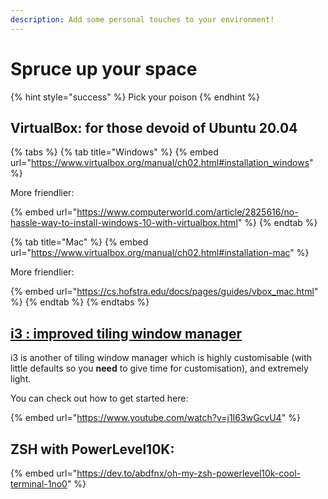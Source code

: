 ```yaml
---
description: Add some personal touches to your environment!
---
```


# Spruce up your space

{% hint style="success" %}
Pick your poison
{% endhint %}

## VirtualBox: for those devoid of Ubuntu 20.04

{% tabs %}
{% tab title="Windows" %}
{% embed url="https://www.virtualbox.org/manual/ch02.html#installation_windows" %}

More friendlier:

{% embed url="https://www.computerworld.com/article/2825616/no-hassle-way-to-install-windows-10-with-virtualbox.html" %}
{% endtab %}

{% tab title="Mac" %}
{% embed url="https://www.virtualbox.org/manual/ch02.html#installation-mac" %}

More friendlier:

{% embed url="https://cs.hofstra.edu/docs/pages/guides/vbox_mac.html" %}
{% endtab %}
{% endtabs %}

## [i3 : improved tiling window manager](https://i3wm.org/)

i3 is another of tiling window manager which is highly customisable (with little defaults so you **need** to give time for customisation), and extremely light.

You can check out how to get started here:

{% embed url="https://www.youtube.com/watch?v=j1I63wGcvU4" %}

## ZSH with PowerLevel10K:

{% embed url="https://dev.to/abdfnx/oh-my-zsh-powerlevel10k-cool-terminal-1no0" %}
